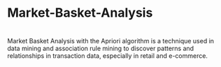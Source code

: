 # Market-Basket-Analysis
#
Market Basket Analysis with the Apriori algorithm is a technique used in data mining and association rule mining to discover patterns and relationships in transaction data, especially in retail and e-commerce.


